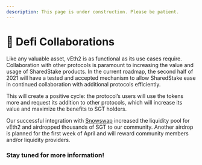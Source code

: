 ```yaml
---
description: This page is under construction. Please be patient.
---
```


# 🤝 Defi Collaborations

Like any valuable asset, vEth2 is as functional as its use cases require. Collaboration with other protocols is paramount to increasing the value and usage of SharedStake products. In the current roadmap, the second half of 2021 will have a tested and accepted mechanism to allow SharedStake ease in continued collaboration with additional protocols efficiently. 

This will create a positive cycle: the protocol’s users will use the tokens more and request its addition to other protocols, which will increase its value and maximize the benefits to SGT holders.

Our successful integration with [Snowswap](https://snowswap.org/) increased the liquidity pool for vEth2 and airdropped thousands of SGT to our community. Another airdrop is planned for the first week of April and will reward community members and/or liquidity providers.



### Stay tuned for more information!


